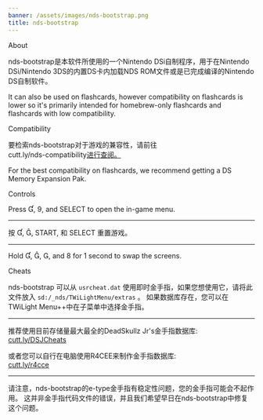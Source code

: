 ```yaml
---
banner: /assets/images/nds-bootstrap.png
title: nds-bootstrap
---
```


<div id="about" class="section-title">About</div>
<div class="section-body">
    <p>
        nds-bootstrap是本软件所使用的一个Nintendo DSi自制程序，用于在Nintendo DSi/Nintendo 3DS的内置DS卡内加载NDS ROM文件或是已完成编译的Nintendo DS自制软件。
    </p>
    <p>
        It can also be used on flashcards, however compatibility on flashcards is lower so it's primarily intended for homebrew-only flashcards and flashcards with low compatibility.
    </p>
</div>

<div id="compatibility" class="section-title">Compatibility</div>
<div class="section-body">
    <p>
        要检索nds-bootstrap对于游戏的兼容性，请前往<br>cutt.ly/nds-compatibility<a href="https://cutt.ly/nds-compatibility">进行查阅。</a>
    </p>
    <p>
        For the best compatibility on flashcards, we recommend getting a DS Memory Expansion Pak.
    </p>
</div>

<div id="controls" class="section-title">Controls</div>
<div class="section-body">
    <p class="mb-0">
        Press &#xE004;, &#xE07A;, and SELECT to open the in-game menu.
    </p>
    <hr>
    <p class="mb-0">
        按 &#xE004;, &#xE005;, START, 和 SELECT 重置游戏。
    </p>
    <hr>
    <p class="mb-0">
        Hold &#xE004;, &#xE005;, &#xE002;, and &#xE079; for 1 second to swap the screens.
    </p>
</div>

<div id="cheats" class="section-title">Cheats</div>
<div class="section-body">
    <p>
        nds-bootstrap 可以从 <code>usrcheat.dat</code> 使用即时金手指，如果您想使用它，请将此文件放入 <code>sd:/_nds/TWiLightMenu/extras</code> 。 如果数据库存在，您可以在TWiLight Menu++中在子菜单中选择金手指。
    </p>
    <hr>
    <p>
        推荐使用目前存储量最大最全的DeadSkullz Jr's金手指数据库:<br><a href="https://cutt.ly/DSJCheats">cutt.ly/DSJCheats</a>
    </p>
    <p>
        或者您可以自行在电脑使用R4CEE来制作金手指数据库:<br><a href="https://cutt.ly/r4cce">cutt.ly/r4cce</a>
    </p>
    <hr>
    <p>
        请注意，nds-bootstrap的e-type金手指有稳定性问题，您的金手指可能会不起作用。 这并非金手指代码文件的错误，并且我们希望早日在nds-bootstrap中修复这个问题。
    </p>
</div>

